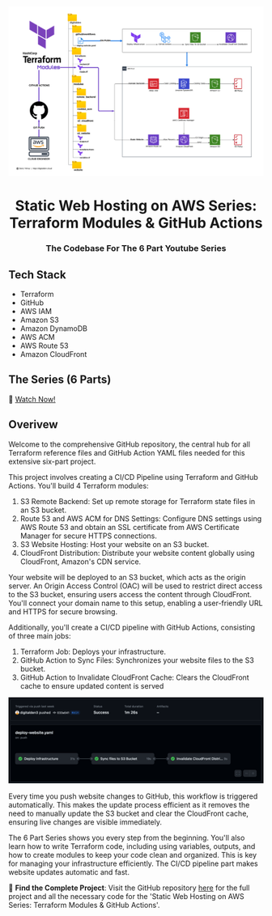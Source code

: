 ![Architecture Diagram](img/architecture.png)

<h1 align="center">Static Web Hosting on AWS Series: Terraform Modules & GitHub Actions</h1>
<h3 align="center"> The Codebase For The 6 Part Youtube Series</h3>

## Tech Stack

- Terraform
- GitHub
- AWS IAM
- Amazon S3
- Amazon DynamoDB
- AWS ACM
- AWS Route 53
- Amazon CloudFront

## The Series (6 Parts)

🔗 [Watch Now!](https://youtube.com/playlist?list=PLfmMgg_VrrlAz4s0UxLCdgZlcw2iCqVrD&si=p3g4-633yGeX12wQ)

## Overivew

Welcome to the comprehensive GitHub repository, the central hub for all Terraform reference files and GitHub Action YAML files needed for this extensive six-part project.

This project involves creating a CI/CD Pipeline using Terraform and GitHub Actions. You'll build 4 Terraform modules:

1. S3 Remote Backend: Set up remote storage for Terraform state files in an S3 bucket.
2. Route 53 and AWS ACM for DNS Settings: Configure DNS settings using AWS Route 53 and obtain an SSL certificate from AWS Certificate Manager for secure HTTPS connections.
3. S3 Website Hosting: Host your website on an S3 bucket.
4. CloudFront Distribution: Distribute your website content globally using CloudFront, Amazon's CDN service.

Your website will be deployed to an S3 bucket, which acts as the origin server. An Origin Access Control (OAC) will be used to restrict direct access to the S3 bucket, ensuring users access the content through CloudFront. You'll connect your domain name to this setup, enabling a user-friendly URL and HTTPS for secure browsing.

Additionally, you'll create a CI/CD pipeline with GitHub Actions, consisting of three main jobs:

1. Terraform Job: Deploys your infrastructure.
2. GitHub Action to Sync Files: Synchronizes your website files to the S3 bucket.
3. GitHub Action to Invalidate CloudFront Cache: Clears the CloudFront cache to ensure updated content is served

![Architecture Diagram](img/pipeline.png)

Every time you push website changes to GitHub, this workflow is triggered automatically. This makes the update process efficient as it removes the need to manually update the S3 bucket and clear the CloudFront cache, ensuring live changes are visible immediately.

The 6 Part Series shows you every step from the beginning. You'll also learn how to write Terraform code, including using variables, outputs, and how to create modules to keep your code clean and organized. This is key for managing your infrastructure efficiently. The CI/CD pipeline part makes website updates automatic and fast.

🔗 **Find the Complete Project**: Visit the GitHub repository [here](https://github.com/digitalden3/Static-Web-Hosting-on-AWS-Terraform-Modules-GitHub-Actions) for the full project and all the necessary code for the 'Static Web Hosting on AWS Series: Terraform Modules & GitHub Actions'.
